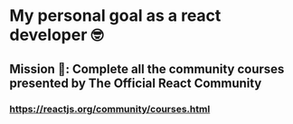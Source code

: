 # My personal goal as a react developer 🤓
## Mission :rocket:: Complete all the community courses presented by The Official React Community
### https://reactjs.org/community/courses.html
